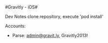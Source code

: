 #Gravitly - iOS#

Dev Notes
clone repository, execute 'pod install'

Accounts:
- Parse: admin@gravit.ly, Gravitly2013!


